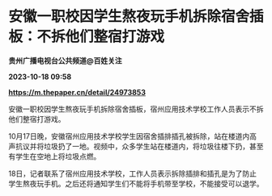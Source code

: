 # 安徽一职校因学生熬夜玩手机拆除宿舍插板：不拆他们整宿打游戏
**贵州广播电视台公共频道@百姓关注**

**2023-10-18 09:58**

**https://m.thepaper.cn/detail/24973853**

安徽一职校因学生熬夜玩手机拆除宿舍插板，宿州应用技术学校工作人员表示不拆他们整宿打游戏。

10月17日晚，安徽宿州应用技术学校学生因宿舍插排插孔被拆除，站在楼道内高声抗议并将垃圾扔了一地。视频中，众多学生站在楼道内，将垃圾往楼下扔，甚至有学生在空地上将垃圾点燃。

18日，记者联系了宿州应用技术学校，工作人员表示拆除插排和插孔是为了防止学生熬夜玩手机。之后还将通知学生们不能将手机带至学校，不能接受可以退学。